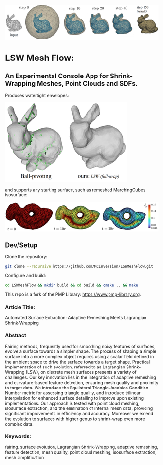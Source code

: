 ![TitlePicBunnyPtCloud](https://github.com/MCInversion/LSWMeshFlow/blob/main/images/TitlePicBunnyPtCloud.png)

# LSW Mesh Flow:
## An Experimental Console App for Shrink-Wrapping Meshes, Point Clouds and SDFs.

Produces watertight envelopes:

<img src="https://github.com/MCInversion/LSWMeshFlow/blob/main/images/BPAvsLSW.png" data-canonical-src="https://github.com/MCInversion/LSWMeshFlow/blob/main/images/BPAvsLSW.png" width="400" />

and supports any starting surface, such as remeshed MarchingCubes isosurface:

![RockerArmShrinkWrap](https://github.com/MCInversion/LSWMeshFlow/blob/main/images/RockerArmShrinkWrap.png)

## Dev/Setup

Clone the repository:

```sh
git clone --recursive https://github.com/MCInversion/LSWMeshFlow.git
```

Configure and build:

```sh
cd LSWMeshFlow && mkdir build && cd build && cmake .. && make
```
This repo is a fork of the PMP Library: https://www.pmp-library.org.

### Article Title:
Automated Surface Extraction: Adaptive Remeshing Meets Lagrangian Shrink-Wrapping

### Abstract
Fairing methods, frequently used for smoothing noisy features of surfaces, evolve a surface towards a simpler shape. The process of shaping a simple surface into a more complex object requires using a scalar field defined in the ambient space to drive the surface towards a target shape. Practical implementation of such evolution, referred to as Lagrangian Shrink-Wrapping (LSW), on discrete mesh surfaces presents a variety of challenges. Our key innovation lies in the integration of adaptive remeshing and curvature-based feature detection, ensuring mesh quality and proximity to target data. We introduce the Equilateral Triangle Jacobian Condition Number metric for assessing triangle quality, and introduce trilinear interpolation for enhanced surface detailing to improve upon existing implementations. Our approach is tested with point cloud meshing, isosurface extraction, and the elimination of internal mesh data, providing significant improvements in efficiency and accuracy. Moreover we extend the evolution to surfaces with higher genus to shrink-wrap even more complex data.	

### Keywords:
fairing, surface evolution, Lagrangian Shrink-Wrapping, adaptive remeshing, feature detection, mesh quality, point cloud meshing, isosurface extraction, mesh simplification

